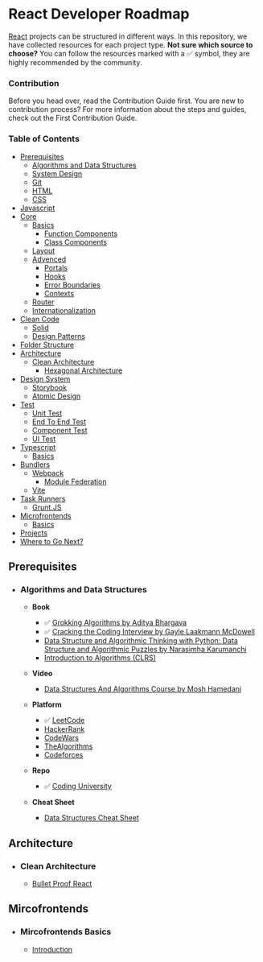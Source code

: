 # React Developer Roadmap

[React](https://beta.reactjs.org/) projects can be structured in different ways. In this repository, we have collected resources for each project type.
**Not sure which source to choose?** You can follow the resources marked with a ✅ symbol, they are highly recommended by the community.

### Contribution
Before you head over, read the Contribution Guide first. You are new to contribution process? For more information about the steps and guides, check out the First Contribution Guide.

### Table of Contents

- [Prerequisites](#prerequisites)
  - [Algorithms and Data Structures](#algorithms-and-data-structures)
  - [System Design](#system-design)
  - [Git](#git)
  - [HTML](#html)
  - [CSS](#css)
- [Javascript](#javascript)
- [Core](#career-path)
  - [Basics](#basics)
    - [Function Components](#function-components)
    - [Class Components](#class-components)
  - [Layout](#layout)
  - [Advenced](#advanced)
    - [Portals](#portals)
    - [Hooks](#hooks)
    - [Error Boundaries](#error-boundaries)
    - [Contexts](#contexts)
  - [Router](#router)
  - [Internationalization](#internationalization)
- [Clean Code](#clean-code)
  - [Solid](#solid)
  - [Design Patterns](#design-patterns)
- [Folder Structure](#folder-structure) 
- [Architecture](#architecture)
  - [Clean Architecture](#clean-architecture)
    - [Hexagonal Architecture](#hexagonal-architecture)
- [Design System](#design-system)
  - [Storybook](#storybook)
  - [Atomic Design](#atomic-design)
- [Test](#test)
  - [Unit Test](#unit-test)
  - [End To End Test](#end-to-end-test)
  - [Component Test](#component-test)
  - [UI Test](#visual-test)
- [Typescript](#typescript)
  - [Basics](#typescript-basics)
- [Bundlers](#bundlers)
  - [Webpack](#webpack)
    - [Module Federation](#module-federation)
  - [Vite](#vite)
- [Task Runners](#task-runners)
  - [Grunt.JS](#grunt-js)
- [Microfrontends](#microfrontends)
  - [Basics](#mircofrontends-basics)
- [Projects](#projects)
- [Where to Go Next?](#where-to-go-next)

## Prerequisites
- ### Algorithms and Data Structures
  - **Book**
    - ✅ [Grokking Algorithms by Aditya Bhargava](https://www.amazon.com/Grokking-Algorithms-illustrated-programmers-curious/dp/1617292230)
    - ✅ [Cracking the Coding Interview by Gayle Laakmann McDowell](https://www.amazon.com/Cracking-Coding-Interview-Programming-Questions/dp/0984782850)
    - [Data Structure and Algorithmic Thinking with Python: Data Structure and Algorithmic Puzzles by Narasimha Karumanchi](https://www.amazon.com/Data-Structure-Algorithmic-Thinking-Python/dp/8192107590)
    - [Introduction to Algorithms (CLRS)](https://www.amazon.com/Introduction-Algorithms-3rd-MIT-Press/dp/0262033844)

  - **Video**
    - [Data Structures And Algorithms Course by Mosh Hamedani](https://codewithmosh.com/p/data-structures-algorithms)

  - **Platform**
    - ✅ [LeetCode](https://leetcode.com/)
    - [HackerRank](https://www.hackerrank.com/)
    - [CodeWars](https://www.codewars.com/)
    - [TheAlgorithms](https://the-algorithms.com/)
    - [Codeforces](https://codeforces.com/)

  - **Repo**
    - ✅ [Coding University](https://github.com/jwasham/coding-interview-university)

  - **Cheat Sheet**
    - [Data Structures Cheat Sheet](https://intellipaat.com/mediaFiles/2019/02/Python-Data-structures-cheat-sheet.pdf)

## Architecture
- ### Clean Architecture
  - [Bullet Proof React](https://github.com/alan2207/bulletproof-react)
  
## Mircofrontends
- ### Mircofrontends Basics
  - [Introduction](https://djaytechdiary.com/introduction-to-microfrontends)